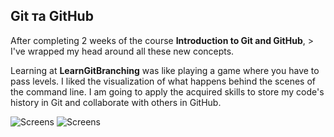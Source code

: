 ## Git та GitHub

After completing 2 weeks of the course **Introduction to Git and GitHub**, > I've wrapped my head around all these new concepts.

Learning at **LearnGitBranching** was like playing a game where you have to pass levels. I liked the visualization of what happens behind the scenes of the command line.
I am going to apply the acquired skills to store my code's history in Git and collaborate with others in GitHub.

![Screens](https://github.com/EvgeniyaNevi/kottans-frontend/0.git/2022-08-07_10-47-42.png "Basics")
![Screens](https://github.com/EvgeniyaNevi/kottans-frontend/0.git/2022-08-07_10-51-06.png "Remote repositories")
